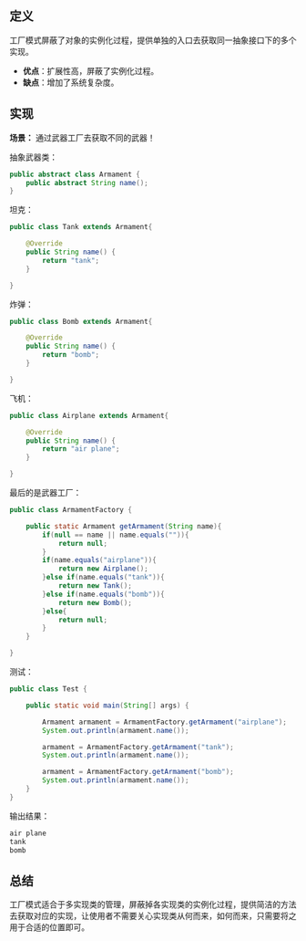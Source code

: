 ## 定义
工厂模式屏蔽了对象的实例化过程，提供单独的入口去获取同一抽象接口下的多个实现。
- **优点**：扩展性高，屏蔽了实例化过程。
- **缺点**：增加了系统复杂度。

## 实现
**场景：** 通过武器工厂去获取不同的武器！

抽象武器类：
```java
public abstract class Armament {
	public abstract String name();
}
```
坦克：
```java
public class Tank extends Armament{

	@Override
	public String name() {
		return "tank";
	}

}
```
炸弹：
```java
public class Bomb extends Armament{

	@Override
	public String name() {
		return "bomb";
	}

}
```
飞机：
```java
public class Airplane extends Armament{

	@Override
	public String name() {
		return "air plane";
	}

}
```
最后的是武器工厂：
```java
public class ArmamentFactory {

	public static Armament getArmament(String name){
		if(null == name || name.equals("")){
			return null;
		}
		if(name.equals("airplane")){
			return new Airplane();
		}else if(name.equals("tank")){
			return new Tank();
		}else if(name.equals("bomb")){
			return new Bomb();
		}else{
			return null;
		}
	}

}
```
测试：
```java
public class Test {

	public static void main(String[] args) {

		Armament armament = ArmamentFactory.getArmament("airplane");
		System.out.println(armament.name());

		armament = ArmamentFactory.getArmament("tank");
		System.out.println(armament.name());

		armament = ArmamentFactory.getArmament("bomb");
		System.out.println(armament.name());
	}
}
```
输出结果：
```powershell
air plane
tank
bomb
```
## 总结
工厂模式适合于多实现类的管理，屏蔽掉各实现类的实例化过程，提供简洁的方法去获取对应的实现，让使用者不需要关心实现类从何而来，如何而来，只需要将之用于合适的位置即可。

